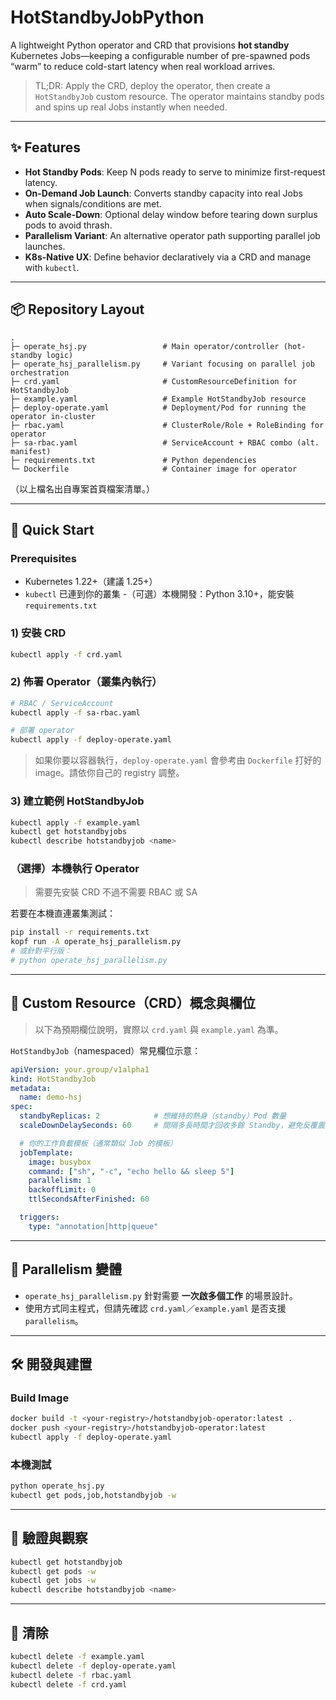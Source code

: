 # HotStandbyJobPython

A lightweight Python operator and CRD that provisions **hot standby** Kubernetes Jobs—keeping a configurable number of pre-spawned pods “warm” to reduce cold-start latency when real workload arrives.

> TL;DR: Apply the CRD, deploy the operator, then create a `HotStandbyJob` custom resource. The operator maintains standby pods and spins up real Jobs instantly when needed.

---

## ✨ Features

- **Hot Standby Pods**: Keep N pods ready to serve to minimize first-request latency.  
- **On-Demand Job Launch**: Converts standby capacity into real Jobs when signals/conditions are met.  
- **Auto Scale-Down**: Optional delay window before tearing down surplus pods to avoid thrash.  
- **Parallelism Variant**: An alternative operator path supporting parallel job launches.  
- **K8s-Native UX**: Define behavior declaratively via a CRD and manage with `kubectl`.

---

## 📦 Repository Layout

```
.
├─ operate_hsj.py                 # Main operator/controller (hot-standby logic)
├─ operate_hsj_parallelism.py     # Variant focusing on parallel job orchestration
├─ crd.yaml                       # CustomResourceDefinition for HotStandbyJob
├─ example.yaml                   # Example HotStandbyJob resource
├─ deploy-operate.yaml            # Deployment/Pod for running the operator in-cluster
├─ rbac.yaml                      # ClusterRole/Role + RoleBinding for operator
├─ sa-rbac.yaml                   # ServiceAccount + RBAC combo (alt. manifest)
├─ requirements.txt               # Python dependencies
└─ Dockerfile                     # Container image for operator
```
（以上檔名出自專案首頁檔案清單。）

---

## 🚀 Quick Start

### Prerequisites
- Kubernetes 1.22+（建議 1.25+）
- `kubectl` 已連到你的叢集
-（可選）本機開發：Python 3.10+，能安裝 `requirements.txt`

### 1) 安裝 CRD
```bash
kubectl apply -f crd.yaml
```

### 2) 佈署 Operator（叢集內執行）
```bash
# RBAC / ServiceAccount
kubectl apply -f sa-rbac.yaml

# 部署 operator
kubectl apply -f deploy-operate.yaml
```

> 如果你要以容器執行，`deploy-operate.yaml` 會參考由 `Dockerfile` 打好的 image。請依你自己的 registry 調整。

### 3) 建立範例 HotStandbyJob
```bash
kubectl apply -f example.yaml
kubectl get hotstandbyjobs
kubectl describe hotstandbyjob <name>
```

### （選擇）本機執行 Operator

> 需要先安裝 CRD 不過不需要 RBAC 或 SA

若要在本機直連叢集測試：
```bash
pip install -r requirements.txt
kopf run -A operate_hsj_parallelism.py
# 或針對平行版：
# python operate_hsj_parallelism.py
```

---

## 🧩 Custom Resource（CRD）概念與欄位

> 以下為預期欄位說明，實際以 `crd.yaml` 與 `example.yaml` 為準。

`HotStandbyJob`（namespaced）常見欄位示意：

```yaml
apiVersion: your.group/v1alpha1
kind: HotStandbyJob
metadata:
  name: demo-hsj
spec:
  standbyReplicas: 2            # 想維持的熱身（standby）Pod 數量
  scaleDownDelaySeconds: 60     # 間隔多長時間才回收多餘 Standby，避免反覆震盪

  # 你的工作負載模板（通常類似 Job 的模板）
  jobTemplate:
    image: busybox
    command: ["sh", "-c", "echo hello && sleep 5"]
    parallelism: 1
    backoffLimit: 0
    ttlSecondsAfterFinished: 60

  triggers:
    type: "annotation|http|queue"
```

---

## 🔄 Parallelism 變體

- `operate_hsj_parallelism.py` 針對需要 **一次啟多個工作** 的場景設計。
- 使用方式同主程式，但請先確認 `crd.yaml`／`example.yaml` 是否支援 `parallelism`。

---

## 🛠️ 開發與建置

### Build Image
```bash
docker build -t <your-registry>/hotstandbyjob-operator:latest .
docker push <your-registry>/hotstandbyjob-operator:latest
kubectl apply -f deploy-operate.yaml
```

### 本機測試
```bash
python operate_hsj.py
kubectl get pods,job,hotstandbyjob -w
```

---

## 🧪 驗證與觀察

```bash
kubectl get hotstandbyjob
kubectl get pods -w
kubectl get jobs -w
kubectl describe hotstandbyjob <name>
```
---

## 🧹 清除

```bash
kubectl delete -f example.yaml
kubectl delete -f deploy-operate.yaml
kubectl delete -f rbac.yaml
kubectl delete -f crd.yaml
```